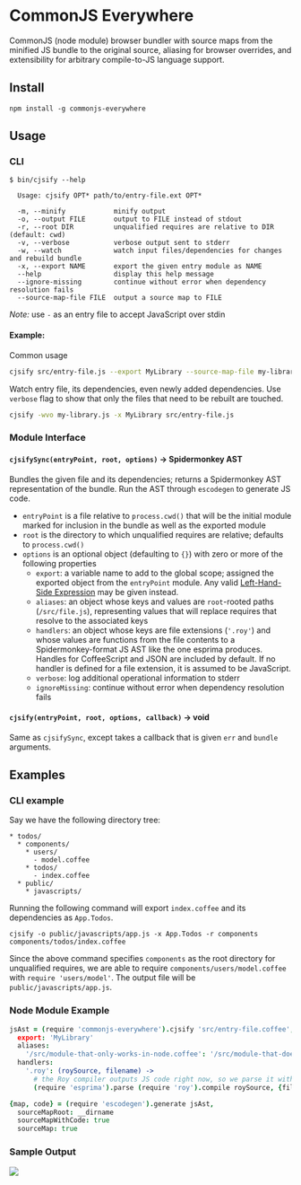 # CommonJS Everywhere

CommonJS (node module) browser bundler with source maps from the minified JS bundle to the original source, aliasing for browser overrides, and extensibility for arbitrary compile-to-JS language support.

## Install

    npm install -g commonjs-everywhere

## Usage

### CLI

    $ bin/cjsify --help

      Usage: cjsify OPT* path/to/entry-file.ext OPT*

      -m, --minify            minify output
      -o, --output FILE       output to FILE instead of stdout
      -r, --root DIR          unqualified requires are relative to DIR (default: cwd)
      -v, --verbose           verbose output sent to stderr
      -w, --watch             watch input files/dependencies for changes and rebuild bundle
      -x, --export NAME       export the given entry module as NAME
      --help                  display this help message
      --ignore-missing        continue without error when dependency resolution fails
      --source-map-file FILE  output a source map to FILE

*Note:* use `-` as an entry file to accept JavaScript over stdin

#### Example:

Common usage

```bash
cjsify src/entry-file.js --export MyLibrary --source-map-file my-library.js.map >my-library.js
```

Watch entry file, its dependencies, even newly added dependencies. Use `verbose` flag to show that only the files that need to be rebuilt are touched.

```bash
cjsify -wvo my-library.js -x MyLibrary src/entry-file.js
```

### Module Interface

#### `cjsifySync(entryPoint, root, options)` → Spidermonkey AST
Bundles the given file and its dependencies; returns a Spidermonkey AST representation of the bundle. Run the AST through `escodegen` to generate JS code.

* `entryPoint` is a file relative to `process.cwd()` that will be the initial module marked for inclusion in the bundle as well as the exported module
* `root` is the directory to which unqualified requires are relative; defaults to `process.cwd()`
* `options` is an optional object (defaulting to `{}`) with zero or more of the following properties
    * `export`: a variable name to add to the global scope; assigned the exported object from the `entryPoint` module. Any valid [Left-Hand-Side Expression](http://es5.github.com/#x11.2) may be given instead.
    * `aliases`: an object whose keys and values are `root`-rooted paths (`/src/file.js`), representing values that will replace requires that resolve to the associated keys
    * `handlers`: an object whose keys are file extensions (`'.roy'`) and whose values are functions from the file contents to a Spidermonkey-format JS AST like the one esprima produces. Handles for CoffeeScript and JSON are included by default. If no handler is defined for a file extension, it is assumed to be JavaScript.
    * `verbose`: log additional operational information to stderr
    * `ignoreMissing`: continue without error when dependency resolution fails

#### `cjsify(entryPoint, root, options, callback)` → void
Same as `cjsifySync`, except takes a callback that is given `err` and `bundle` arguments.

## Examples

### CLI example

Say we have the following directory tree:

```
* todos/
  * components/
    * users/
      - model.coffee
    * todos/
      - index.coffee
  * public/
    * javascripts/
```
Running the following command will export `index.coffee` and its dependencies as `App.Todos`.

```
cjsify -o public/javascripts/app.js -x App.Todos -r components components/todos/index.coffee
```

Since the above command specifies `components` as the root directory for unqualified requires, we are able to require `components/users/model.coffee` with `require 'users/model'`. The output file will be `public/javascripts/app.js`.

### Node Module Example

```coffee
jsAst = (require 'commonjs-everywhere').cjsify 'src/entry-file.coffee', __dirname,
  export: 'MyLibrary'
  aliases:
    '/src/module-that-only-works-in-node.coffee': '/src/module-that-does-the-same-thing-in-the-browser.coffee'
  handlers:
    '.roy': (roySource, filename) ->
      # the Roy compiler outputs JS code right now, so we parse it with esprima
      (require 'esprima').parse (require 'roy').compile roySource, {filename}

{map, code} = (require 'escodegen').generate jsAst,
  sourceMapRoot: __dirname
  sourceMapWithCode: true
  sourceMap: true
```

### Sample Output

![](http://i.imgur.com/oDcQh8H.png)

